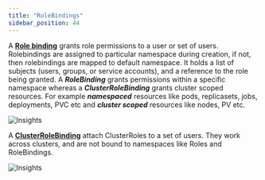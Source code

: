 ```yaml
---
title: "RoleBindings"
sidebar_position: 44
---
```


A **[Role binding](https://kubernetes.io/docs/reference/access-authn-authz/rbac/#rolebinding-and-clusterrolebinding)** grants role permissions to a user or set of users. Rolebindings are assigned to particular namespace during creation, if not, then rolebindings are mapped to default namespace. It holds a list of subjects (users, groups, or service accounts), and a reference to the role being granted. A **<i>RoleBinding</i>** grants permissions within a specific namespace whereas a **_ClusterRoleBinding_** grants cluster scoped resources. For example **_namespaced_** resources like pods, replicasets, jobs, deployments, PVC etc and **_cluster scoped_** resources like nodes, PV etc.

![Insights](/img/resource-view/autz-rolebinding.jpg)

A **[ClusterRoleBinding](https://kubernetes.io/docs/reference/access-authn-authz/rbac/#rolebinding-and-clusterrolebinding)** attach ClusterRoles to a set of users. They work across clusters, and are not bound to namespaces like Roles and RoleBindings.

![Insights](/img/resource-view/authz-crolebinding.jpg)